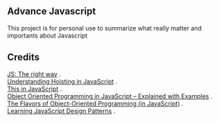 ## Advance Javascript

This project is for personal use to summarize what really matter and importants about Javascript

## Credits

[JS: The right way](https://jstherightway.org/) .<br/>
[Understanding Hoisting in JavaScript](https://www.digitalocean.com/community/tutorials/understanding-hoisting-in-javascript) .<br/>
[This in JavaScript](https://zellwk.com/blog/this/) .<br/>
[Object Oriented Programming in JavaScript – Explained with Examples](https://www.freecodecamp.org/news/how-javascript-implements-oop/) .<br/>
[The Flavors of Object-Oriented Programming (in JavaScript)](https://css-tricks.com/the-flavors-of-object-oriented-programming-in-javascript/) .<br/>
[Learning JavaScript Design Patterns](https://addyosmani.com/resources/essentialjsdesignpatterns/book/#modulepatternjavascript) .<br/>

